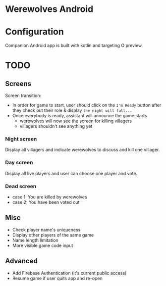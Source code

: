 Werewolves Android
==================

# Configuration

Companion Android app is built with kotlin and targeting O preview.

# TODO

## Screens

Screen transition:

- In order for game to start, user should click on the `I'm Ready` button after they check out their
role & display `the night will fall... `
- Once everybody is ready, assistant will announce the game starts
    - werewolves will now see the screen for killing villagers
    - villagers shouldn't see anything yet

### Night screen

Display all villagers and indicate werewolves to discuss and kill one villager.

### Day screen

Display all live players and user can choose one player and vote.

### Dead screen

- case 1: You are killed by werewolves
- case 2: You have been voted out

## Misc

- Check player name's uniqueness
- Display other players of the same game
- Name length limitation
- More visible game code input

## Advanced

- Add Firebase Authentication (it's current public access)
- Resume game if user quits app and re-open
